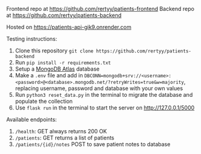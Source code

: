 Frontend repo at https://github.com/rertyy/patients-frontend
Backend repo at https://github.com/rertyy/patients-backend

Hosted on https://patients-api-gik9.onrender.com

Testing instructions:
1. Clone this repository `git clone https://github.com/rertyy/patients-backend`
2. Run `pip install -r requirements.txt`
3. Setup a [MongoDB Atlas](https://www.mongodb.com/atlas/database) database
4. Make a `.env` file and add in `DBCONN=mongodb+srv://<username>:<password>@<database>.mongodb.net/?retryWrites=true&w=majority`, replacing username, password and database with your own values
5. Run `python3 reset_data.py` in the terminal to migrate the database and populate the collection 
6. Use `flask run` in the terminal to start the server on http://127.0.0.1/5000

Available endpoints:
1. `/health`: GET always returns 200 OK
2. `/patients`: GET returns a list of patients
3. `/patients/{id}/notes` POST to save patient notes to database